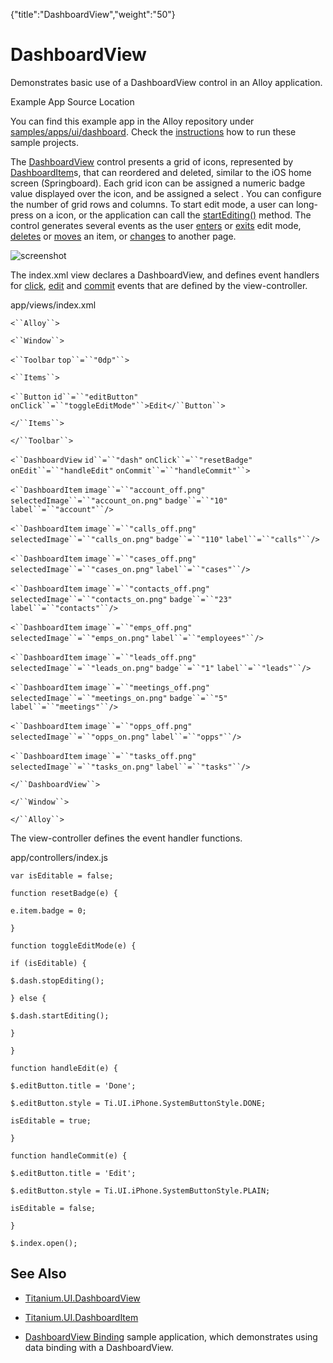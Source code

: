 {"title":"DashboardView","weight":"50"} 

# DashboardView

Demonstrates basic use of a DashboardView control in an Alloy application.

Example App Source Location

You can find this example app in the Alloy repository under [samples/apps/ui/dashboard](https://github.com/appcelerator/alloy/tree/master/samples/apps/ui/dashboard). Check the [instructions](/docs/appc/Alloy_Framework/Alloy_Guide/Alloy_Test_Apps/) how to run these sample projects.

The [DashboardView](#!/api/Titanium.UI.DashboardView) control presents a grid of icons, represented by [DashboardItem](#!/api/Titanium.UI.DashboardItem)s, that can reordered and deleted, similar to the iOS home screen (Springboard). Each grid icon can be assigned a numeric badge value displayed over the icon, and be assigned a select . You can configure the number of grid rows and columns. To start edit mode, a user can long-press on a icon, or the application can call the [startEditing()](#!/api/Titanium.UI.DashboardView-method-startEditing) method. The control generates several events as the user [enters](#!/api/Titanium.UI.DashboardView-event-edit) or [exits](#!/api/Titanium.UI.DashboardView-event-commit) edit mode, [deletes](#!/api/Titanium.UI.DashboardView-event-delete) or [moves](#!/api/Titanium.UI.DashboardView-event-move) an item, or [changes](#!/api/Titanium.UI.DashboardView-event-pagechanged) to another page.

![screenshot](/Images/appc/download/attachments/41845743/screenshot.png)

The index.xml view declares a DashboardView, and defines event handlers for [click](#!/api/Titanium.UI.DashboardView-event-click), [edit](#!/api/Titanium.UI.DashboardView-event-edit) and [commit](#!/api/Titanium.UI.DashboardView-event-commit) events that are defined by the view-controller.

app/views/index.xml

`<``Alloy``>`

`<``Window``>`

`<``Toolbar`  `top``=``"0dp"``>`

`<``Items``>`

`<``Button`  `id``=``"editButton"`  `onClick``=``"toggleEditMode"``>Edit</``Button``>`

`</``Items``>`

`</``Toolbar``>`

`<``DashboardView`  `id``=``"dash"`  `onClick``=``"resetBadge"`  `onEdit``=``"handleEdit"`  `onCommit``=``"handleCommit"``>`

`<``DashboardItem`  `image``=``"account_off.png"`  `selectedImage``=``"account_on.png"`  `badge``=``"10"`  `label``=``"account"``/>`

`<``DashboardItem`  `image``=``"calls_off.png"`  `selectedImage``=``"calls_on.png"`  `badge``=``"110"`  `label``=``"calls"``/>`

`<``DashboardItem`  `image``=``"cases_off.png"`  `selectedImage``=``"cases_on.png"`  `label``=``"cases"``/>`

`<``DashboardItem`  `image``=``"contacts_off.png"`  `selectedImage``=``"contacts_on.png"`  `badge``=``"23"`  `label``=``"contacts"``/>`

`<``DashboardItem`  `image``=``"emps_off.png"`  `selectedImage``=``"emps_on.png"`  `label``=``"employees"``/>`

`<``DashboardItem`  `image``=``"leads_off.png"`  `selectedImage``=``"leads_on.png"`  `badge``=``"1"`  `label``=``"leads"``/>`

`<``DashboardItem`  `image``=``"meetings_off.png"`  `selectedImage``=``"meetings_on.png"`  `badge``=``"5"`  `label``=``"meetings"``/>`

`<``DashboardItem`  `image``=``"opps_off.png"`  `selectedImage``=``"opps_on.png"`  `label``=``"opps"``/>`

`<``DashboardItem`  `image``=``"tasks_off.png"`  `selectedImage``=``"tasks_on.png"`  `label``=``"tasks"``/>`

`</``DashboardView``>`

`</``Window``>`

`</``Alloy``>`

The view-controller defines the event handler functions.

app/controllers/index.js

`var isEditable = false;`

`function resetBadge(e) {`

`e.item.badge = 0;`

`}`

`function toggleEditMode(e) {`

`if (isEditable) {`

`$.dash.stopEditing();`

`} else {`

`$.dash.startEditing();`

`}`

`}`

`function handleEdit(e) {`

`$.editButton.title = 'Done';`

`$.editButton.style = Ti.UI.iPhone.SystemButtonStyle.DONE;`

`isEditable = true;`

`}`

`function handleCommit(e) {`

`$.editButton.title = 'Edit';`

`$.editButton.style = Ti.UI.iPhone.SystemButtonStyle.PLAIN;`

`isEditable = false;`

`}`

`$.index.open();`

## See Also

*   [Titanium.UI.DashboardView](#!/api/Titanium.UI.DashboardView)
    
*   [Titanium.UI.DashboardItem](#!/api/Titanium.UI.DashboardItem)
    
*   [DashboardView Binding](/docs/appc/Alloy_Framework/Alloy_Guide/Alloy_Test_Apps/Alloy_Test_Models/DashboardView_Binding/) sample application, which demonstrates using data binding with a DashboardView.